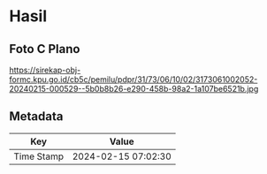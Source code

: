 # Hasil

## Foto C Plano

https://sirekap-obj-formc.kpu.go.id/cb5c/pemilu/pdpr/31/73/06/10/02/3173061002052-20240215-000529--5b0b8b26-e290-458b-98a2-1a107be6521b.jpg


## Metadata

| Key        | Value               |
| ---------- | ------------------- |
| Time Stamp | 2024-02-15 07:02:30 |



